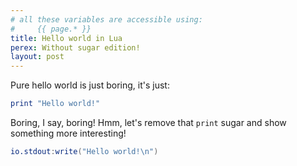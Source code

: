 ```yaml
---
# all these variables are accessible using:
#     {{ page.* }}
title: Hello world in Lua
perex: Without sugar edition!
layout: post
---
```

Pure hello world is just boring, it's just:

```lua
print "Hello world!"
```

Boring, I say, boring! Hmm, let's remove that ```print``` sugar and show something more interesting!

```lua
io.stdout:write("Hello world!\n")
```
